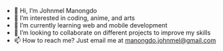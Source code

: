 - 👋 Hi, I’m Johnmel Manongdo
- 👀 I’m interested in coding, anime, and arts
- 🌱 I’m currently learning web and mobile development
- 💞️ I’m looking to collaborate on different projects to improve my skills
- 📫 How to reach me? Just email me at manongdo.johnmel@gmail.com
